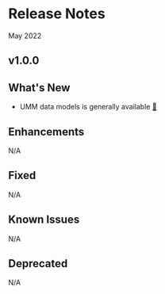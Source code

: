 # Release Notes

May 2022

## v1.0.0

## What's New

- UMM data models is generally available [🔗](?path=/docs/specification/readMe.md)

## Enhancements

N/A

## Fixed

N/A

## Known Issues

N/A

## Deprecated

N/A
